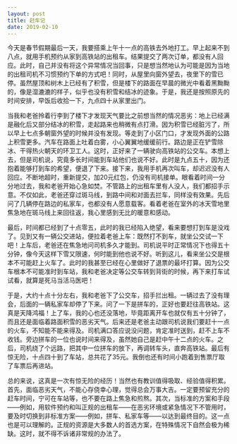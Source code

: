 ```yaml
---
layout: post
title: 赶车记
date: 2019-02-10
---
```


今天是春节假期最后一天，我要搭乘上午十一点的高铁去外地打工。早上起来不到八点，就用手机预约从家到高铁站的出租车。结果提交了两次订单，都没有人回应。此时，自己并没有将这个异常情况当回事，只是想当然地认为可能是因为当地的出租司机不习惯预约下单的方式吧！同时，从屋里向窗外望去，夜里下的雪已停。虽然屋顶和树木上已经有了积雪，但是楼下的路面在早晨的微光中看着黑黝黝的，像是湿漉漉的样子，似乎也没有积雪和结冰的迹象。于是，我还是按照原先的时间安排，早饭后收拾一下，九点四十从家里出门。

当我和老爸拎着行李到了楼下才发现天气要比之前想当然的情况恶劣：地上已经满是融化后又部分结冰的积雪，走起路来也稍微有点打滑。因为积雪已经脏污了，所以早上七点多朝窗外望的时候并没有发现。等走到了小区门口，才发现外面的公路上积雪更多。汽车在路面上吐着白雾，小心翼翼地缓缓前行。路边是正在铲雪除冰、干得热火朝天的环卫工人。这时，正好来了一辆驶向高铁站的公交车。本想上去，但是司机说，究竟多长时间能到车站他们也说不好。此时是九点五十，因为还抱着能够打到车的希望，便退了下来。接下来，我用手机再次叫车，却迟迟没有人回应。不断地超时，重新提交，加20元红包，仍没有司机接单。眼看着时间一分分地过去，我和老爸开始心急如焚。不管路上的出租车里有人没人，我们都招手示意。不仅如此，老爸还穿过斑马线，到路中间和对面去拦车，同样没有效果。先后问了几辆停在路边的私家车，也都没有人愿意载客。看着老爸在室外的冰天雪地里焦急地在斑马线上来回往返，我心里感到无比的暖意和感动。

最后，时间都已经到了十点零五，此时的我已经陷入绝望，看来要想打到车是没戏了。见到又有一辆公交进站，便拉着老爸上车：既然打不到车，就坐公交试一下吧！上车后，老爸还在焦急地问司机多久才能到。司机说平时正常情况下也得五十分钟，像今天这样下雪又限速，何时能到他也说不好。听到这儿，看来坐公交是根本不可能赶上火车了。此时的我甚至已经在心里做好了退票的最坏打算。因为公交车根本不可能准时到车站，我和老爸决定等公交车转到背街的时候，再下来打车试试看，就算是死马当活马医吧！

于是，大约十点十分左右，我和老爸下了公交车，招手拦出租。一辆过去了没有理会，后面的一辆私家车却停了下来。问了一下是拼车的，正好也要赶往高铁站。这真是天降鸿福！上了车，我的心也还没落地，毕竟距离开车也就仅有五十分钟了，而且还是面临着路面积雪的恶劣天气。后来还是老爸主动跟司机说我们要赶十一点的火车，不知能不能来得及。司机满口答应说没问题，肯定准时送到，赶不上车不收钱。旁边拼车的一位也说时间来得及，虽然她自己是赶中午十二点的火车。之后，司机绕了个远路，把其中一位拼车的放下，再调转车头，直奔高铁站。最后有惊无险，十点四十到了车站，总共花了35元。我倒也还有时间小跑着到售票厅取了车票后再进站。

总的来说，这真是一次有惊无险的经历！当然也有教训值得吸取、经验值得积累。首先，面临恶劣天气，不能心存侥幸心理，觉得总会万事大吉。一定要预留充分的赶车时间，宁可在车站等，也不要在路上焦急和煎熬。其次，当标准的方案和手段——例如，用软件预约和叫正规的出租车——在恶劣环境或紧急情况下不管用时，要及时切换到非标准方案——例如，拼车、私家车等——以达到最终目的。这一点也是可以理解的。正规的资源是大多数人的首选方案，在特殊情况下自然会极为稀缺。这时，就不得不诉诸非常规的办法了。
